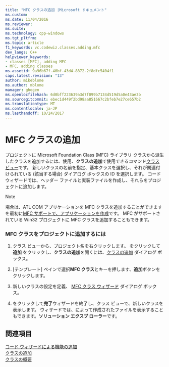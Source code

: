 ```yaml
---
title: "MFC クラスの追加 |Microsoft ドキュメント"
ms.custom: 
ms.date: 11/04/2016
ms.reviewer: 
ms.suite: 
ms.technology: cpp-windows
ms.tgt_pltfrm: 
ms.topic: article
f1_keywords: vc.codewiz.classes.adding.mfc
dev_langs: C++
helpviewer_keywords:
- classes [MFC], adding MFC
- MFC, adding classes
ms.assetid: 9a96b67f-40bf-43d4-8872-2f8dfc5404f1
caps.latest.revision: "13"
author: mikeblome
ms.author: mblome
manager: ghogen
ms.openlocfilehash: 6d0bff223639a3d7f099b7134d519d5a0e43ae3b
ms.sourcegitcommit: ebec1d449f2bd98aa851667c2bfeb7e27ce657b2
ms.translationtype: MT
ms.contentlocale: ja-JP
ms.lasthandoff: 10/24/2017
---
```

# <a name="adding-an-mfc-class"></a>MFC クラスの追加
プロジェクトに Microsoft Foundation Class (MFC) ライブラリ クラスから派生したクラスを追加するには、使用、**クラスの追加**で使用できるコマンド[クラス ビュー](http://msdn.microsoft.com/en-us/8d7430a9-3e33-454c-a9e1-a85e3d2db925)です。 新しいクラスの名前を指定、基本クラスを選択し、それが関連付けられている (該当する場合) ダイアログ ボックスの ID を選択します。 コード ウィザードでは、ヘッダー ファイルと実装ファイルを作成し、それらをプロジェクトに追加します。  
  
> [!NOTE]
>  場合は、ATL COM アプリケーションを MFC クラスを追加することができますを最初に[MFC サポートで、アプリケーションを作成](../../atl/reference/mfc-support-in-atl-projects.md)です。 MFC がサポートされている Win32 プロジェクトに MFC クラスを追加することもできます。  
  
### <a name="to-add-an-mfc-class-to-your-project"></a>MFC クラスをプロジェクトに追加するには  
  
1.  クラス ビューから、プロジェクト名を右クリックします。 をクリックして**追加** をクリックし、**クラスの追加**を開くには、[クラスの追加](../../ide/add-class-dialog-box.md) ダイアログ ボックス。  
  
2.  [テンプレート] ペインで選択**MFC クラス**とキーを押します、**追加**ボタンをクリックします。  
  
3.  新しいクラスの設定を定義、 [MFC クラス ウィザード](../../mfc/reference/mfc-add-class-wizard.md) ダイアログ ボックス。  
  
4.  をクリックして**完了**ウィザードを終了し、クラス ビューで、新しいクラスを表示します。 ウィザードでは、によって作成されたファイルを表示することもできます。**ソリューション エクスプ ローラー**です。  
  
## <a name="see-also"></a>関連項目  
 [コード ウィザードによる機能の追加](../../ide/adding-functionality-with-code-wizards-cpp.md)   
 [クラスの追加](../../ide/adding-a-class-visual-cpp.md)   
 [クラスの概要](../../mfc/class-library-overview.md)

